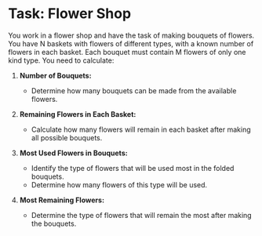 # Task: Flower Shop

You work in a flower shop and have the task of making bouquets of flowers. You have N baskets with flowers of different types, with a known number of flowers in each basket. Each bouquet must contain M flowers of only one kind type. You need to calculate:

1. **Number of Bouquets:**
   - Determine how many bouquets can be made from the available flowers.

2. **Remaining Flowers in Each Basket:**
   - Calculate how many flowers will remain in each basket after making all possible bouquets.

3. **Most Used Flowers in Bouquets:**
   - Identify the type of flowers that will be used most in the folded bouquets.
   - Determine how many flowers of this type will be used.

4. **Most Remaining Flowers:**
   - Determine the type of flowers that will remain the most after making the bouquets.
